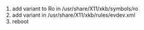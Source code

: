 1. add variant to Ro in /usr/share/X11/xkb/symbols/ro
2. add variant in /usr/share/X11/xkb/rules/evdev.xml
3. reboot

